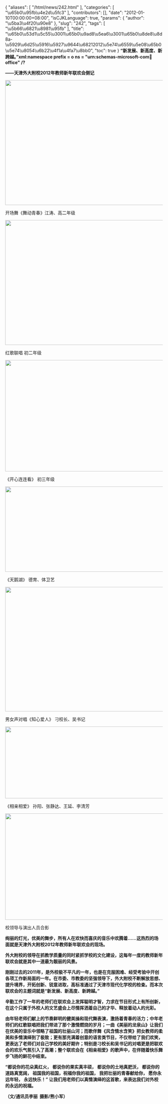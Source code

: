 {
    "aliases": [
        "/html/news/242.html"
    ],
    "categories": [
        "\u65b0\u95fb\u4e2d\u5fc3"
    ],
    "contributors": [],
    "date": "2012-01-10T00:00:00+08:00",
    "isCJKLanguage": true,
    "params": {
        "author": "\u5ba3\u4f20\u90e8"
    },
    "slug": "242",
    "tags": [
        "\u5b66\u6821\u8981\u95fb"
    ],
    "title": "\u65b0\u53d1\u5c55\u3001\u65b0\u9ad8\u5ea6\u3001\u65b0\u8de8\u8d8a-\u5929\u6d25\u5916\u5927\u9644\u68212012\u5e74\u6559\u5e08\u65b0\u5e74\u8054\u6b22\u4f1a\u4fa7\u8bb0",
    "toc": true
}
**“新发展、新高度、新跨越。”xml:namespace prefix = o ns = "urn:schemas-microsoft-com:office:office" /?**

**——天津外大附校2012年教师新年联欢会侧记**


<img
    src="https://cdn.tfls.online/mirror/full/5a8999131606cad09aa6b196de6060d3f64fbf5c.jpg"
    style="display:block;margin-left:auto;margin-right:auto;"
    decoding="async"
    fetchpriority="auto"
    loading="lazy"
    height="398"
    width="600"
/>

开场舞《舞动青春》江涛、高二年级


<img
    src="https://cdn.tfls.online/mirror/full/0520612b030e2bed97f1d9aba7637d9ee48088b6.jpg"
    style="display:block;margin-left:auto;margin-right:auto;"
    decoding="async"
    fetchpriority="auto"
    loading="lazy"
    height="398"
    width="600"
/>

红歌联唱 初二年级


<img
    src="https://cdn.tfls.online/mirror/full/710e2abdecc3cbda82b035001afd0ea1b874d000.jpg"
    style="display:block;margin-left:auto;margin-right:auto;"
    decoding="async"
    fetchpriority="auto"
    loading="lazy"
    height="355"
    width="600"
/>

《开心连连看》 初三年级


<img
    src="https://cdn.tfls.online/mirror/full/b0514dca54de24bc834503d2829cf243a5c787e9.jpg"
    style="display:block;margin-left:auto;margin-right:auto;"
    decoding="async"
    fetchpriority="auto"
    loading="lazy"
    height="272"
    width="600"
/>

《天鹅湖》 德育、体卫艺


<img
    src="https://cdn.tfls.online/mirror/full/138f5bdb56e490d26f03304c32729d04ac16e1be.jpg"
    style="display:block;margin-left:auto;margin-right:auto;"
    decoding="async"
    fetchpriority="auto"
    loading="lazy"
    height="397"
    width="600"
/>

男女声对唱《知心爱人》 刁校长、吴书记


<img
    src="https://cdn.tfls.online/mirror/full/c3de0a5c421832e59cc08edf427e3fb4e9f8d0f8.jpg"
    style="display:block;margin-left:auto;margin-right:auto;"
    decoding="async"
    fetchpriority="auto"
    loading="lazy"
    height="229"
    width="600"
/>

《相亲相爱》 孙阳、张静达、王延、李清芳


<img
    src="https://cdn.tfls.online/mirror/full/bd6e1f53cc604fc87ca7da9fcccc42a0e2402be7.jpg"
    style="display:block;margin-left:auto;margin-right:auto;"
    decoding="async"
    fetchpriority="auto"
    loading="lazy"
    height="339"
    width="600"
/>

校领导与演出人员合影

 **绚丽的灯光，优美的舞步，所有人在欢快而喜庆的音乐中欢腾着……这热烈的场面就是天津外大附校2012年教师新年联欢会的现场。**

**外大附校的领导在抓教学质量的同时紧抓学校的文化建设，这每年一度的教师新年联欢会就是其中一道最为靓丽的风景。**

**刚刚过去的2011年，是外校极不平凡的一年，也是在克服困难、经受考验中开创各项工作新局面的一年。在市委、市教委的坚强领导下，外大附校不断解放思想、提升境界，开拓创新、锐意进取，高标准通过了天津市现代化学校的检查。而本次联欢会的主题词就是“新发展、新高度、新跨越。”**

**辛勤工作了一年的老师们在联欢会上发挥聪明才智，力求在节目形式上有所创新，在这个只属于外校人的文艺盛会上尽情挥洒着自己的才华、释放着动人的光彩。**

**由年轻老师们献上的节奏鲜明的健美操和现代舞表演，激扬着青春的活力；中年老师们的红歌联唱把我们带进了那个激情燃烧的岁月；一曲《美丽的龙泉山》让我们在优美的音乐中领略了祖国的壮丽山河；而歌伴舞《风含情水含笑》把女教师的柔美和多情演绎到了极致；更有那充满着创意的语言类节目，不仅带给了我们欢笑，更表达了老师们对自己学校的美好期许；特别是刁校长和吴书记的对唱更是把联欢会的欢乐气氛引入了高潮；整个联欢会在《相亲相爱》的歌声中，在伴随着快乐舞步飞扬的鲜花中结束。**

**“都说你的花朵真红火， 都说你的果实真丰硕， 都说你的土地真肥沃， 都说你的道路真宽阔， 祖国我的祖国，祝福你我的祖国， 我把壮丽的青春献给你， 愿你永远年轻， 永远快乐！” 让我们用老师们以真情演绎的这首歌，来表达我们对外校的永远的祝福。**

**（文/通讯员李丽  摄影/熊小军）**

